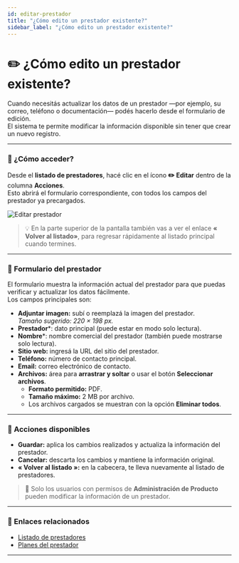 ```yaml
---
id: editar-prestador
title: "¿Cómo edito un prestador existente?"
sidebar_label: "¿Cómo edito un prestador existente?"
---
```


# ✏️ ¿Cómo edito un prestador existente?

Cuando necesitás actualizar los datos de un prestador —por ejemplo, su correo, teléfono o documentación— podés hacerlo desde el formulario de edición.  
El sistema te permite modificar la información disponible sin tener que crear un nuevo registro.

---

### 🚪 ¿Cómo acceder?

Desde el **listado de prestadores**, hacé clic en el ícono **✏️ Editar** dentro de la columna **Acciones**.  
Esto abrirá el formulario correspondiente, con todos los campos del prestador ya precargados.

![Editar prestador](/img/producto/editar-prestador.png)

> 💡 En la parte superior de la pantalla también vas a ver el enlace **« Volver al listado»**, para regresar rápidamente al listado principal cuando termines.

---

### 🧾 Formulario del prestador

El formulario muestra la información actual del prestador para que puedas verificar y actualizar los datos fácilmente.  
Los campos principales son:

- **Adjuntar imagen:** subí o reemplazá la imagen del prestador.  
  _Tamaño sugerido: 220 × 198 px._  
- **Prestador***: dato principal (puede estar en modo solo lectura).  
- **Nombre***: nombre comercial del prestador (también puede mostrarse solo lectura).  
- **Sitio web:** ingresá la URL del sitio del prestador.  
- **Teléfono:** número de contacto principal.  
- **Email:** correo electrónico de contacto.  
- **Archivos:** área para **arrastrar y soltar** o usar el botón **Seleccionar archivos**.  
  - **Formato permitido:** PDF.  
  - **Tamaño máximo:** 2 MB por archivo.  
  - Los archivos cargados se muestran con la opción **Eliminar todos**.

---

### 💾 Acciones disponibles

- **Guardar:** aplica los cambios realizados y actualiza la información del prestador.  
- **Cancelar:** descarta los cambios y mantiene la información original.  
- **« Volver al listado »:** en la cabecera, te lleva nuevamente al listado de prestadores.

> 🔐 Solo los usuarios con permisos de **Administración de Producto** pueden modificar la información de un prestador.

---

### 🔗 Enlaces relacionados

- [Listado de prestadores](./listado-prestadores)  
- [Planes del prestador](./planes-del-prestador)

---
